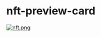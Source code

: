 # nft-preview-card

[![nft.png](https://i.postimg.cc/SszY7Mww/nft.png)](https://postimg.cc/N9B0Q5G4)
